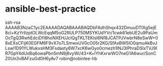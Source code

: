 # ansible-best-practice

ssh-rsa AAAAB3NzaC1yc2EAAAADAQABAAABAQDbFAdhShqx432DmuuDTIXg5ejE8cl+KzYrllzptOLWcEqqM5oG2RULP750MSYKUdYVr/1cwk61ebUE2u9PaUmOcTgQ3RwhEdciDfI8hoNXEH/JcIQgTKLTEKlsI6Nf8JCATPJVwbrN8eSwW+08xEXsCFijK0EGFM6F9vX7o7LSmwxUV0cO05r2KG/SfAxBW5lO0qmuAkBvJLswl1D91YLWukxsHM3Fsdasty6W7xcK6wGyo0cmezh1lNJ3IPhraDSIxTVJ9IR7GpY4dUxBq6owaPbn5mN9j8vyWi/43+K+lYhKxrwWO7neG1A6wur/SonCZ0Un3vBAFzuGd0H6yAv7 robin@robinlee-hb
